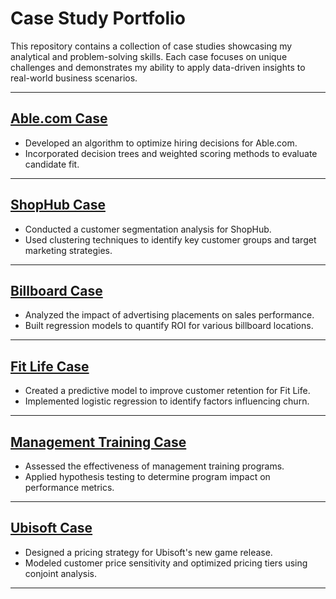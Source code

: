# Case Study Portfolio

This repository contains a collection of case studies showcasing my analytical and problem-solving skills. Each case focuses on unique challenges and demonstrates my ability to apply data-driven insights to real-world business scenarios.

---

## [Able.com Case](./Able.com%20Case.html)
- Developed an algorithm to optimize hiring decisions for Able.com.
- Incorporated decision trees and weighted scoring methods to evaluate candidate fit.

---

## [ShopHub Case](./Shophub--case.html)
- Conducted a customer segmentation analysis for ShopHub.
- Used clustering techniques to identify key customer groups and target marketing strategies.

---

## [Billboard Case](./billboard-case.html)
- Analyzed the impact of advertising placements on sales performance.
- Built regression models to quantify ROI for various billboard locations.

---

## [Fit Life Case](./fit%20life%20case.html)
- Created a predictive model to improve customer retention for Fit Life.
- Implemented logistic regression to identify factors influencing churn.

---

## [Management Training Case](./management-training-case.html)
- Assessed the effectiveness of management training programs.
- Applied hypothesis testing to determine program impact on performance metrics.

---

## [Ubisoft Case](./ubisoft-case%20(1).html)
- Designed a pricing strategy for Ubisoft's new game release.
- Modeled customer price sensitivity and optimized pricing tiers using conjoint analysis.

---
